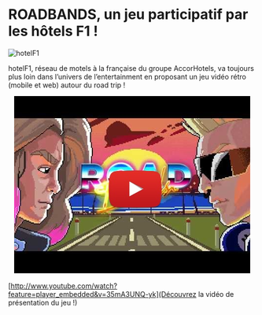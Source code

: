 # ROADBANDS, un jeu participatif par les hôtels F1 !

![hotelF1](https://user-images.githubusercontent.com/29977168/28116277-c23a7cce-6708-11e7-927c-5a6bd911da85.png)

hotelF1, réseau de motels à la française du groupe AccorHotels, va toujours plus loin dans l’univers de l’entertainment en proposant un jeu vidéo rétro (mobile et web) autour du road trip !

<p align="center">
    <a href="http://www.youtube.com/watch?feature=player_embedded&v=35mA3UNQ-yk" target="_blank"><img src="https://raw.githubusercontent.com/Yakka/testF1/master/youtube.jpg" alt="Video Roadbands"/></a>
</p>


[http://www.youtube.com/watch?feature=player_embedded&v=35mA3UNQ-yk](Découvrez la vidéo de présentation du jeu !)